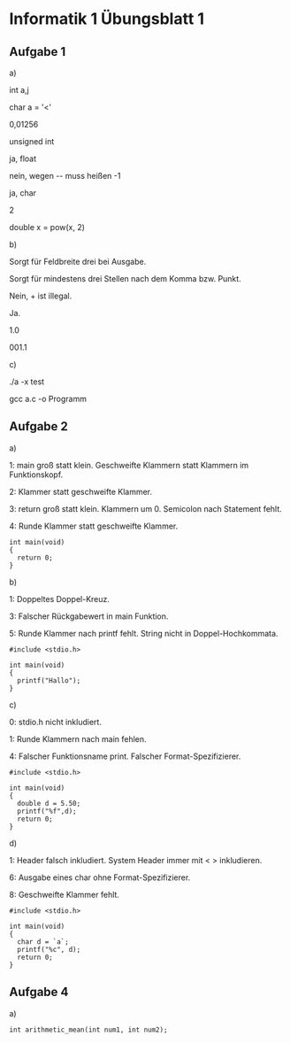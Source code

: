 # Informatik 1 Übungsblatt 1

## Aufgabe 1

a)

int a,j

char a = '<'

0,01256

unsigned int

ja, float

nein, wegen -- muss heißen -1

ja, char

2

double x = pow(x, 2)

b)

Sorgt für Feldbreite drei bei Ausgabe.

Sorgt für mindestens drei Stellen nach dem Komma bzw. Punkt.

Nein, + ist illegal.

Ja.

1.0

001.1

c)

./a -x test

gcc a.c -o Programm

## Aufgabe 2

a)

1: main groß statt klein. Geschweifte Klammern statt Klammern im Funktionskopf.

2: Klammer statt geschweifte Klammer.

3: return groß statt klein. Klammern um 0. Semicolon nach Statement fehlt.

4: Runde Klammer statt geschweifte Klammer.

```
int main(void)
{
  return 0;
}
```

b)

1: Doppeltes Doppel-Kreuz.

3: Falscher Rückgabewert in main Funktion.

5: Runde Klammer nach printf fehlt. String nicht in Doppel-Hochkommata.

```
#include <stdio.h>

int main(void)
{
  printf("Hallo");
}
```

c)

0: stdio.h nicht inkludiert.

1: Runde Klammern nach main fehlen.

4: Falscher Funktionsname print. Falscher Format-Spezifizierer.

```
#include <stdio.h>

int main(void)
{
  double d = 5.50;
  printf("%f",d);
  return 0;
}
```

d)

1: Header falsch inkludiert. System Header immer mit < > inkludieren.

6: Ausgabe eines char ohne Format-Spezifizierer.

8: Geschweifte Klammer fehlt.

```
#include <stdio.h>

int main(void)
{
  char d = `a`;
  printf("%c", d);
  return 0;
}
```

## Aufgabe 4

a)

```
int arithmetic_mean(int num1, int num2);
```